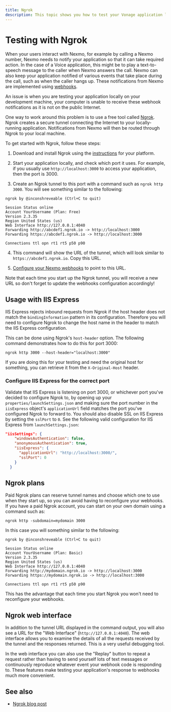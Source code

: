 ```yaml
---
title: Ngrok
description: This topic shows you how to test your Vonage application locally using Ngrok.
---
```


# Testing with Ngrok

When your users interact with Nexmo, for example by calling a Nexmo number, Nexmo needs to notify your application so that it can take required action. In the case of a Voice application, this might be to play a text-to-speech message to the caller when Nexmo answers the call. Nexmo can also keep your application notified of various events that take place during the call, such as when the caller hangs up. These notifications from Nexmo are implemented using [webhooks](/concepts/guides/webhooks).

An issue is when you are testing your application locally on your development machine, your computer is unable to receive these webhook notifications as it is not on the public Internet.

One way to work around this problem is to use a free tool called [Ngrok](https://ngrok.com/). Ngrok creates a secure tunnel connecting the Internet to your locally-running application. Notifications from Nexmo will then be routed through Ngrok to your local machine.

To get started with Ngrok, follow these steps:

1) Download and install Ngrok using the [instructions](https://ngrok.com/download) for your platform.

2) Start your application locally, and check which port it uses. For example, if you usually use `http://localhost:3000` to access your application, then the port is 3000.

3) Create an Ngrok tunnel to this port with a command such as `ngrok http 3000`. You will see something similar to the following:

``` shell
ngrok by @inconshreveable (Ctrl+C to quit)

Session Status online
Account YourUsername (Plan: Free)
Version 2.3.35
Region United States (us)
Web Interface http://127.0.0.1:4040
Forwarding http://abcdef1.ngrok.io -> http://localhost:3000
Forwarding https://abcdef1.ngrok.io -> http://localhost:3000

Connections ttl opn rt1 rt5 p50 p90
```

4) This command will show the URL of the tunnel, which will look similar to `https://abcdef1.ngrok.io`. Copy this URL.

5) [Configure your Nexmo webhooks](#setting-webhook-endpoints) to point to this URL.

Note that each time you start up the Ngrok tunnel, you will receive a new URL so don't forget to update the webhooks configuration accordingly!

## Usage with IIS Express

IIS Express rejects inbound requests from Ngrok if the host header does not match the `bindingInformation` pattern in its configuration. Therefore you will need to configure Ngrok to change the host name in the header to match the IIS Express configuration.

This can be done using Ngrok's `host-header` option. The following command demonstrates how to do this for port 3000:

``` shell
ngrok http 3000 --host-header="localhost:3000"
```

If you are doing this for your testing and need the original host for something, you can retrieve it from the `X-Original-Host` header.

### Configure IIS Express for the correct port

Validate that IIS Express is listening on port 3000, or whichever port you've decided to configure Ngrok to, by opening up your `properties/launchSettings.json` and making sure the port number in the `iisExpress` object's `applicationUrl` field matches the port you've configured Ngrok to forward to. You should also disable SSL on IIS Express by setting the `sslPort` to `0`. See the following valid configuration for IIS Express from `launchSettings.json`:

``` json
"iisSettings": {
    "windowsAuthentication": false,
    "anonymousAuthentication": true,
    "iisExpress": {
      "applicationUrl": "http://localhost:3000/",
      "sslPort": 0
    }
  }
```

## Ngrok plans

Paid Ngrok plans can reserve tunnel names and choose which one to use when they start up, so you can avoid having to reconfigure your webhooks. If you have a paid Ngrok account, you can start on your own domain using a command such as:

``` shell
ngrok http -subdomain=mydomain 3000
```

In this case you will something similar to the following:

``` shell
ngrok by @inconshreveable (Ctrl+C to quit)

Session Status online
Account YourUsername (Plan: Basic)
Version 2.3.35
Region United States (us)
Web Interface http://127.0.0.1:4040
Forwarding http://mydomain.ngrok.io -> http://localhost:3000
Forwarding https://mydomain.ngrok.io -> http://localhost:3000

Connections ttl opn rt1 rt5 p50 p90
```

This has the advantage that each time you start Ngrok you won't need to reconfigure your webhooks.

## Ngrok web interface

In addition to the tunnel URL displayed in the command output, you will also see a URL for the "Web Interface" (`http://127.0.0.1:4040`). The web interface allows you to examine the details of all the requests received by the tunnel and the responses returned. This is a very useful debugging tool.

In the web interface you can also use the "Replay" button to repeat a request rather than having to send yourself lots of text messages or continuously reproduce whatever event your webhook code is responding to. These features make testing your application's response to webhooks much more convenient.

## See also

* [Ngrok blog post](https://www.nexmo.com/blog/2017/07/04/local-development-nexmo-ngrok-tunnel-dr)
